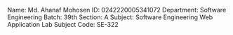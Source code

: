 Name: Md. Ahanaf Mohosen
ID: 0242220005341072
Department: Software Engineering
Batch: 39th
Section: A
Subject: Software Engineering Web Application Lab
Subject Code: SE-322

